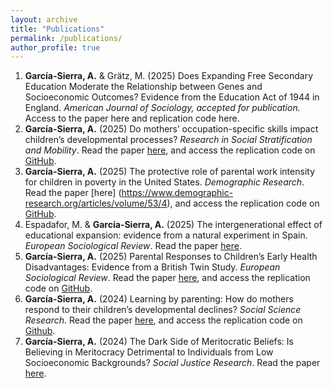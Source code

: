 ```yaml
---
layout: archive
title: "Publications"
permalink: /publications/
author_profile: true
---
```


1. **García-Sierra, A.** & Grätz, M. (2025) Does Expanding Free Secondary Education Moderate the Relationship between Genes and Socioeconomic Outcomes? Evidence from the Education Act of 1944 in England. _American Journal of Sociology, accepted for publication._ Access to the paper here and replication code here. 
2. **García-Sierra, A.** (2025) Do mothers’ occupation-specific skills impact children’s developmental processes? _Research in Social Stratification and Mobility_. Read the paper [here](https://www.sciencedirect.com/science/article/pii/S0276562425000939), and access the replication code on [GitHub](https://github.com/aliciagarciasierra/MOTHERS_SKILLS). 
3. **García-Sierra, A.** (2025) The protective role of parental work intensity for children in poverty in the United States. _Demographic Research_. Read the paper [here] (https://www.demographic-research.org/articles/volume/53/4), and access the replication code on [GitHub](https://github.com/aliciagarciasierra/Parental_Work_Intensity). 
4. Espadafor, M. & **García-Sierra, A.** (2025) The intergenerational effect of educational expansion: evidence from a natural experiment in Spain. _European Sociological Review_. Read the paper [here](https://academic.oup.com/esr/article/41/5/706/8107684).
5. **García-Sierra, A.** (2025) Parental Responses to Children’s Early Health Disadvantages: Evidence from a British Twin Study. _European Sociological Review_. Read the paper [here](https://academic.oup.com/esr/article/41/1/97/7631266), and access the replication code on [GitHub](https://github.com/aliciagarciasierra/PARENTAL_RESPONSES_ESR).
6. **García-Sierra, A.** (2024) Learning by parenting: How do mothers respond to their children’s developmental declines? _Social Science Research_. Read the paper [here](https://www.sciencedirect.com/science/article/pii/S0049089X24000103), and access the replication code on [Github](https://github.com/aliciagarciasierra/LearningbyParenting/tree/main). 
7. **García-Sierra, A.** (2024) The Dark Side of Meritocratic Beliefs: Is Believing in Meritocracy Detrimental to Individuals from Low Socioeconomic Backgrounds? _Social Justice Research_. Read the paper [here](https://link.springer.com/article/10.1007/s11211-023-00413-x).
